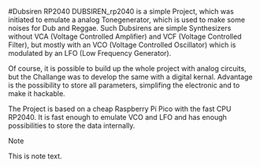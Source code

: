 #Dubsiren RP2040
DUBSIREN_rp2040 is a simple Project, which was initiated to emulate a analog Tonegenerator, which is used to make some noises for Dub and Reggae.
Such Dubsirens are simple Synthesizers without VCA (Voltage Controlled Amplifier) and VCF (Voltage Controlled Filter), 
but mostly with an VCO (Voltage Controlled Oscillator) which is modulated by an LFO (Low Frequency Generator).

Of course, it is possible to build up the whole project with analog circuits, but the Challange was to develop the same with a digital kernal. 
Advantage is the possibility to store all parameters, simplifing the electronic and to make it hackable.

The Project is based on a cheap Raspberry Pi Pico with the fast CPU RP2040. It is fast enough to emulate VCO and LFO and has enough possibilities to store the data internally.

>[!NOTE]
   >
   >This is note text.


